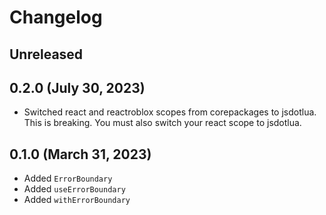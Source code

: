 # Changelog

## Unreleased

## 0.2.0 (July 30, 2023)
* Switched react and reactroblox scopes from corepackages to jsdotlua. This is breaking. You must also switch your react scope to jsdotlua.

## 0.1.0 (March 31, 2023)

- Added `ErrorBoundary`
- Added `useErrorBoundary`
- Added `withErrorBoundary`
